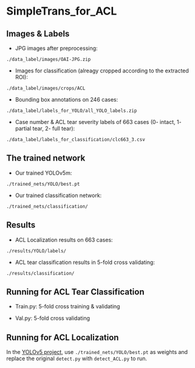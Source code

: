 # SimpleTrans_for_ACL
## Images & Labels
- JPG images after preprocessing:
  
`./data_label/images/OAI-JPG.zip`

- Images for classification (alreagy cropped according to the extracted ROI):

`./data_label/images/crops/ACL`

- Bounding box annotations on 246 cases:

`./data_label/labels_for_YOLO/all_YOLO_labels.zip`

- Case number & ACL tear severity labels of 663 cases (0- intact, 1- partial tear, 2- full tear):

`./data_label/labels_for_classification/clc663_3.csv` 

## The trained network
- Our trained YOLOv5m:

`./trained_nets/YOLO/best.pt`

- Our trained classification network:

`./trained_nets/classification/`
## Results
- ACL Localization results on 663 cases:

`./results/YOLO/labels/`

- ACL tear classification results in 5-fold cross validating:

`./results/classification/`

## Running for ACL Tear Classification
- Train.py: 5-fold cross training & validating

- Val.py: 5-fold cross validating
## Running for ACL Localization
In the [YOLOv5 project](https://github.com/ultralytics/yolov5), use `./trained_nets/YOLO/best.pt` as weights and replace the original `detect.py` with `detect_ACL.py` to run.
